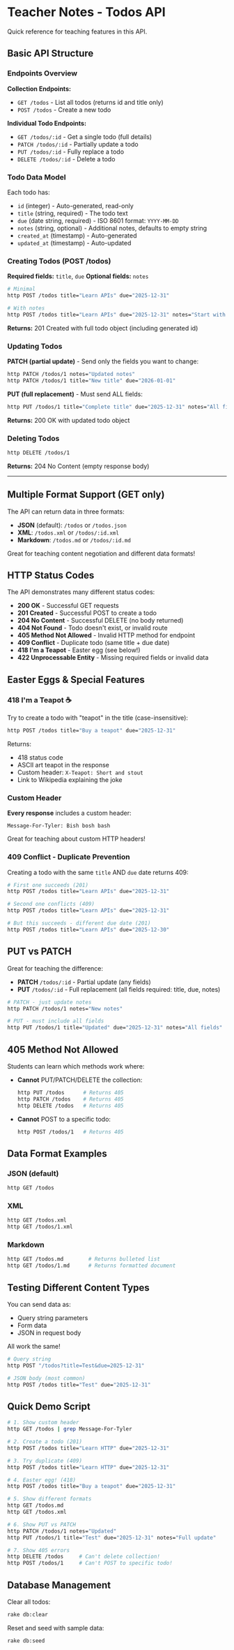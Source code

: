 # Teacher Notes - Todos API

Quick reference for teaching features in this API.

## Basic API Structure

### Endpoints Overview

**Collection Endpoints:**
- `GET /todos` - List all todos (returns id and title only)
- `POST /todos` - Create a new todo

**Individual Todo Endpoints:**
- `GET /todos/:id` - Get a single todo (full details)
- `PATCH /todos/:id` - Partially update a todo
- `PUT /todos/:id` - Fully replace a todo
- `DELETE /todos/:id` - Delete a todo

### Todo Data Model

Each todo has:
- `id` (integer) - Auto-generated, read-only
- `title` (string, required) - The todo text
- `due` (date string, required) - ISO 8601 format: `YYYY-MM-DD`
- `notes` (string, optional) - Additional notes, defaults to empty string
- `created_at` (timestamp) - Auto-generated
- `updated_at` (timestamp) - Auto-updated

### Creating Todos (POST /todos)

**Required fields:** `title`, `due`
**Optional fields:** `notes`

```bash
# Minimal
http POST /todos title="Learn APIs" due="2025-12-31"

# With notes
http POST /todos title="Learn APIs" due="2025-12-31" notes="Start with GET requests"
```

**Returns:** 201 Created with full todo object (including generated id)

### Updating Todos

**PATCH (partial update)** - Send only the fields you want to change:
```bash
http PATCH /todos/1 notes="Updated notes"
http PATCH /todos/1 title="New title" due="2026-01-01"
```

**PUT (full replacement)** - Must send ALL fields:
```bash
http PUT /todos/1 title="Complete title" due="2025-12-31" notes="All fields required"
```

**Returns:** 200 OK with updated todo object

### Deleting Todos

```bash
http DELETE /todos/1
```

**Returns:** 204 No Content (empty response body)

---

## Multiple Format Support (GET only)

The API can return data in three formats:

- **JSON** (default): `/todos` or `/todos.json`
- **XML**: `/todos.xml` or `/todos/:id.xml`
- **Markdown**: `/todos.md` or `/todos/:id.md`

Great for teaching content negotiation and different data formats!

## HTTP Status Codes

The API demonstrates many different status codes:

- **200 OK** - Successful GET requests
- **201 Created** - Successful POST to create a todo
- **204 No Content** - Successful DELETE (no body returned)
- **404 Not Found** - Todo doesn't exist, or invalid route
- **405 Method Not Allowed** - Invalid HTTP method for endpoint
- **409 Conflict** - Duplicate todo (same title + due date)
- **418 I'm a Teapot** - Easter egg (see below!)
- **422 Unprocessable Entity** - Missing required fields or invalid data

## Easter Eggs & Special Features

### 418 I'm a Teapot ☕

Try to create a todo with "teapot" in the title (case-insensitive):

```bash
http POST /todos title="Buy a teapot" due="2025-12-31"
```

Returns:
- 418 status code
- ASCII art teapot in the response
- Custom header: `X-Teapot: Short and stout`
- Link to Wikipedia explaining the joke

### Custom Header

**Every response** includes a custom header:
```
Message-For-Tyler: Bish bosh bash
```

Great for teaching about custom HTTP headers!

### 409 Conflict - Duplicate Prevention

Creating a todo with the same `title` AND `due` date returns 409:

```bash
# First one succeeds (201)
http POST /todos title="Learn APIs" due="2025-12-31"

# Second one conflicts (409)
http POST /todos title="Learn APIs" due="2025-12-31"

# But this succeeds - different due date (201)
http POST /todos title="Learn APIs" due="2025-12-30"
```

## PUT vs PATCH

Great for teaching the difference:

- **PATCH** `/todos/:id` - Partial update (any fields)
- **PUT** `/todos/:id` - Full replacement (all fields required: title, due, notes)

```bash
# PATCH - just update notes
http PATCH /todos/1 notes="New notes"

# PUT - must include all fields
http PUT /todos/1 title="Updated" due="2025-12-31" notes="All fields"
```

## 405 Method Not Allowed

Students can learn which methods work where:

- **Cannot** PUT/PATCH/DELETE the collection:
  ```bash
  http PUT /todos      # Returns 405
  http PATCH /todos    # Returns 405
  http DELETE /todos   # Returns 405
  ```

- **Cannot** POST to a specific todo:
  ```bash
  http POST /todos/1   # Returns 405
  ```

## Data Format Examples

### JSON (default)
```bash
http GET /todos
```

### XML
```bash
http GET /todos.xml
http GET /todos/1.xml
```

### Markdown
```bash
http GET /todos.md        # Returns bulleted list
http GET /todos/1.md      # Returns formatted document
```

## Testing Different Content Types

You can send data as:
- Query string parameters
- Form data
- JSON in request body

All work the same!

```bash
# Query string
http POST "/todos?title=Test&due=2025-12-31"

# JSON body (most common)
http POST /todos title="Test" due="2025-12-31"
```

## Quick Demo Script

```bash
# 1. Show custom header
http GET /todos | grep Message-For-Tyler

# 2. Create a todo (201)
http POST /todos title="Learn HTTP" due="2025-12-31"

# 3. Try duplicate (409)
http POST /todos title="Learn HTTP" due="2025-12-31"

# 4. Easter egg! (418)
http POST /todos title="Buy a teapot" due="2025-12-31"

# 5. Show different formats
http GET /todos.md
http GET /todos.xml

# 6. Show PUT vs PATCH
http PATCH /todos/1 notes="Updated"
http PUT /todos/1 title="Test" due="2025-12-31" notes="Full update"

# 7. Show 405 errors
http DELETE /todos     # Can't delete collection!
http POST /todos/1     # Can't POST to specific todo!
```

## Database Management

Clear all todos:
```bash
rake db:clear
```

Reset and seed with sample data:
```bash
rake db:seed
```
